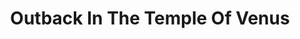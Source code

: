 ---
title: "Outback In The Temple Of Venus"
url: /berkeley/outback-in-the-temple-of-venus/
shop: Kleidung
---